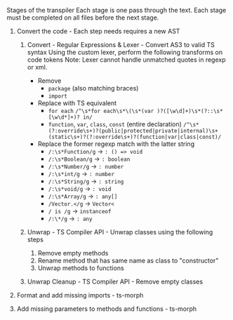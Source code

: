 
Stages of the transpiler
Each stage is one pass through the text.
Each stage must be completed on all files before the next stage.

1. Convert the code - Each step needs requires a new AST
    1. Convert - Regular Expressions & Lexer - Convert AS3 to valid TS syntax
        Using the custom lexer, perform the following transforms on code tokens
        Note: Lexer cannot handle unmatched quotes in regexp or xml.
        - Remove
            - `package` (also matching braces)
            - `import`
        - Replace with TS equivalent
            - `for each`
                `/^\s*for each\s*\(\s*(var )?([\w\d]+)\s*(?::\s*[\w\d*]+)? in/`
            - `function`, `var`, `class`, `const` (entire declaration)
                `/^\s*(?:override\s+)?(public|protected|private|internal)\s+(static\s+)?(?:override\s+)?(function|var|class|const)/`
        - Replace the former regexp match with the latter string
            - `/:\s*Function/g` -> `: () => void`
            - `/:\s*Boolean/g` -> `: boolean`
            - `/:\s*Number/g` -> `: number`
            - `/:\s*int/g` -> `: number`
            - `/:\s*String/g` -> `: string`
            - `/:\s*void/g` -> `: void`
            - `/:\s*Array/g` -> `: any[]`
            - `/Vector.</g` -> `Vector<`
            - `/ is /g` -> ` instanceof `
            - `/:\*/g` -> `: any`

    2. Unwrap - TS Compiler API - Unwrap classes using the following steps
        1. Remove empty methods
        2. Rename method that has same name as class to "constructor"
        3. Unwrap methods to functions

    3. Unwrap Cleanup - TS Compiler API - Remove empty classes

2. Format and add missing imports - ts-morph

3. Add missing parameters to methods and functions - ts-morph
